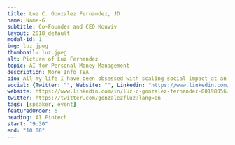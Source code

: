 ```yaml
---
title: Luz C. Gonzalez Fernandez, JD
name: Name-6
subtitle: Co-Founder and CEO Konviv
layout: 2018_default
modal-id: 1
img: luz.jpeg
thumbnail: luz.jpeg
alt: Picture of Luz Fernandez
topic: AI for Personal Money Management
description: More Info TBA
bio: All my life I have been obsessed with scaling social impact at an international scale. My immigrant experience, as well as my intimate understanding of the trying financial circumstances in my youth, led to me having an obsession with global social impact, and more specifically, global financial empowerment. My focus on impact has guided everything I've done professionally-- from my undergraduate studies at Cal, serving as a court monitor for the Charles Taylor case in the Hague, serving for Teach For America, attending Berkeley Law School, my entry into tech as an early employee in an EdTech startup, and currently, my work leading Konviv. I regard my work at Konviv as the culmination of all my previous endeavors, and see it as my life's work. 
social: {Twitter: "", Website: "", Linkedin: "https://www.linkedin.com/in/luz-c-gonzalez-fernandez-00198056/" }
website: https://www.linkedin.com/in/luz-c-gonzalez-fernandez-00198056/
twitter: https://twitter.com/gonzalezfluz?lang=en
tags: [speaker, event]
featuredOrder: 6
heading: AI Fintech
start: "9:30"
end: "10:00"
---
```

